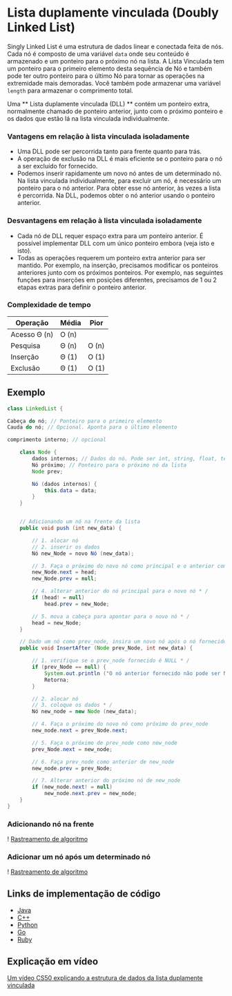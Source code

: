 # Lista duplamente vinculada (Doubly Linked List)

Singly Linked List é uma estrutura de dados linear e conectada feita de nós. Cada nó é composto de uma variável `data` onde seu conteúdo é armazenado e um ponteiro para o próximo nó na lista. A Lista Vinculada tem um ponteiro para o primeiro elemento desta sequência de Nó e também pode ter outro ponteiro para o último Nó para tornar as operações na extremidade mais demoradas. Você também pode armazenar uma variável `length` para armazenar o comprimento total.

Uma ** Lista duplamente vinculada (DLL) ** contém um ponteiro extra, normalmente chamado de ponteiro anterior, junto com o próximo ponteiro e os dados que estão lá na lista vinculada individualmente.

### Vantagens em relação à lista vinculada isoladamente

- Uma DLL pode ser percorrida tanto para frente quanto para trás.
- A operação de exclusão na DLL é mais eficiente se o ponteiro para o nó a ser excluído for fornecido.
- Podemos inserir rapidamente um novo nó antes de um determinado nó.
Na lista vinculada individualmente, para excluir um nó, é necessário um ponteiro para o nó anterior. Para obter esse nó anterior, às vezes a lista é percorrida. Na DLL, podemos obter o nó anterior usando o ponteiro anterior.

### Desvantagens em relação à lista vinculada isoladamente

- Cada nó de DLL requer espaço extra para um ponteiro anterior. É possível implementar DLL com um único ponteiro embora (veja isto e isto).
- Todas as operações requerem um ponteiro extra anterior para ser mantido. Por exemplo, na inserção, precisamos modificar os ponteiros anteriores junto com os próximos ponteiros. Por exemplo, nas seguintes funções para inserções em posições diferentes, precisamos de 1 ou 2 etapas extras para definir o ponteiro anterior.

### Complexidade de tempo

| Operação | Média | Pior |
| --------- | ------- | ----- |
| Acesso Θ (n) | O (n) |
| Pesquisa | Θ (n) | O (n) |
| Inserção | Θ (1) | O (1) |
| Exclusão | Θ (1) | O (1) |

## Exemplo

```java
class LinkedList {

Cabeça do nó; // Ponteiro para o primeiro elemento
Cauda do nó; // Opcional. Aponta para o último elemento

comprimento interno; // opcional

    class Node {
        dados internos; // Dados do nó. Pode ser int, string, float, templates, etc.
        Nó próximo; // Ponteiro para o próximo nó da lista
        Node prev;

        Nó (dados internos) {
            this.data = data;
        }
    }


    // Adicionando um nó na frente da lista
    public void push (int new_data) {

        // 1. alocar nó
        // 2. inserir os dados
        Nó new_Node = novo Nó (new_data);

        // 3. Faça o próximo do novo nó como principal e o anterior como NULL * /
        new_Node.next = head;
        new_Node.prev = null;

        // 4. alterar anterior do nó principal para o novo nó * /
        if (head! = null)
            head.prev = new_Node;

        // 5. mova a cabeça para apontar para o novo nó * /
        head = new_Node;
    }

    // Dado um nó como prev_node, insira um novo nó após o nó fornecido * /
    public void InsertAfter (Node prev_Node, int new_data) {

        // 1. verifique se o prev_node fornecido é NULL * /
        if (prev_Node == null) {
            System.out.println ("O nó anterior fornecido não pode ser NULL");
            Retorna;
        }

        // 2. alocar nó
        // 3. coloque os dados * /
        Nó new_node = new Node (new_data);

        // 4. Faça o próximo do novo nó como próximo do prev_node
        new_node.next = prev_Node.next;

        // 5. Faça o próximo de prev_node como new_node
        prev_Node.next = new_node;

        // 6. Faça prev_node como anterior de new_node
        new_node.prev = prev_Node;

        // 7. Alterar anterior do próximo nó de new_node
        if (new_node.next! = null)
            new_node.next.prev = new_node;
    }
}
```

### Adicionando nó na frente

! [Rastreamento de algoritmo](https://www.geeksforgeeks.org/wp-content/uploads/gq/2014/03/DLL_add_front1.png)

### Adicionar um nó após um determinado nó

! [Rastreamento de algoritmo](https://www.geeksforgeeks.org/wp-content/uploads/gq/2014/03/DLL_add_middle1.png)

## Links de implementação de código

- [Java](https://github.com/TheAlgorithms/Java/blob/master/src/main/java/com/thealgorithms/datastructures/lists/DoublyLinkedList.java)
- [C++](https://github.com/TheAlgorithms/C-Plus-Plus/blob/master/Data%20Structure/Doubly%20Linked%20List.cpp)
- [Python](https://github.com/TheAlgorithms/Python/blob/master/data_structures/linked_list/doubly_linked_list.py)
- [Go](https://github.com/TheAlgorithms/Go/blob/master/data-structures/linked-list/double-linkedlist.go)
- [Ruby](https://github.com/TheAlgorithms/Ruby/blob/master/data_structures/linked_lists/double_list.rb)

## Explicação em vídeo

[Um vídeo CS50 explicando a estrutura de dados da lista duplamente vinculada](https://www.youtube.com/watch?v=FHMPswJDCvU)
